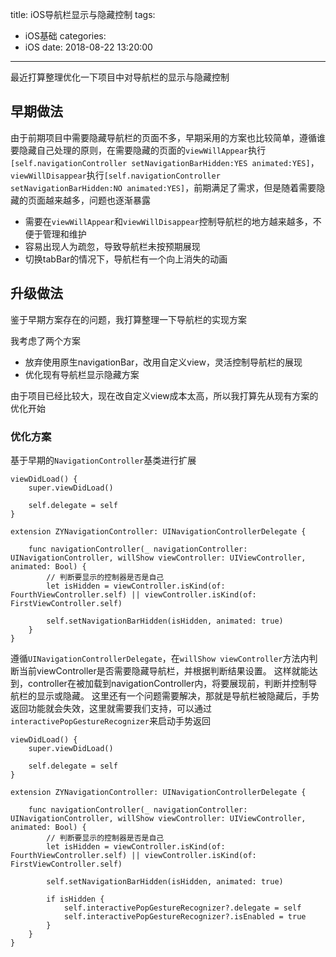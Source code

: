 title: iOS导航栏显示与隐藏控制
tags:
  - iOS基础
categories:
  - iOS
date: 2018-08-22 13:20:00
---

最近打算整理优化一下项目中对导航栏的显示与隐藏控制

## 早期做法

由于前期项目中需要隐藏导航栏的页面不多，早期采用的方案也比较简单，遵循谁要隐藏自己处理的原则，在需要隐藏的页面的`viewWillAppear`执行`[self.navigationController setNavigationBarHidden:YES animated:YES]`，`viewWillDisappear`执行`[self.navigationController setNavigationBarHidden:NO animated:YES]`，前期满足了需求，但是随着需要隐藏的页面越来越多，问题也逐渐暴露

- 需要在`viewWillAppear`和`viewWillDisappear`控制导航栏的地方越来越多，不便于管理和维护
- 容易出现人为疏忽，导致导航栏未按预期展现
- 切换tabBar的情况下，导航栏有一个向上消失的动画

## 升级做法

鉴于早期方案存在的问题，我打算整理一下导航栏的实现方案

我考虑了两个方案

- 放弃使用原生navigationBar，改用自定义view，灵活控制导航栏的展现
- 优化现有导航栏显示隐藏方案

由于项目已经比较大，现在改自定义view成本太高，所以我打算先从现有方案的优化开始

### 优化方案

基于早期的`NavigationController`基类进行扩展

```
viewDidLoad() {
    super.viewDidLoad()
    
    self.delegate = self
}

extension ZYNavigationController: UINavigationControllerDelegate {

    func navigationController(_ navigationController: UINavigationController, willShow viewController: UIViewController, animated: Bool) {
        // 判断要显示的控制器是否是自己
        let isHidden = viewController.isKind(of: FourthViewController.self) || viewController.isKind(of: FirstViewController.self)
        
        self.setNavigationBarHidden(isHidden, animated: true)
    }
}
```
遵循`UINavigationControllerDelegate`，在`willShow viewController`方法内判断当前viewController是否需要隐藏导航栏，并根据判断结果设置。
这样就能达到，controller在被加载到navigationController内，将要展现前，判断并控制导航栏的显示或隐藏。
这里还有一个问题需要解决，那就是导航栏被隐藏后，手势返回功能就会失效，这里就需要我们支持，可以通过`interactivePopGestureRecognizer`来启动手势返回

```
viewDidLoad() {
    super.viewDidLoad()
    
    self.delegate = self
}

extension ZYNavigationController: UINavigationControllerDelegate {

    func navigationController(_ navigationController: UINavigationController, willShow viewController: UIViewController, animated: Bool) {
        // 判断要显示的控制器是否是自己
        let isHidden = viewController.isKind(of: FourthViewController.self) || viewController.isKind(of: FirstViewController.self)
        
        self.setNavigationBarHidden(isHidden, animated: true)
        
        if isHidden {
            self.interactivePopGestureRecognizer?.delegate = self
            self.interactivePopGestureRecognizer?.isEnabled = true
        }
    }
}
```